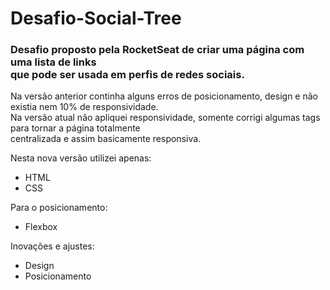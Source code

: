 # Desafio-Social-Tree

<h3>
Desafio proposto pela RocketSeat de criar uma página com uma lista de links <br>
que pode ser usada em perfis de redes sociais.
</h3>
 
 
Na versão anterior continha alguns erros de posicionamento, design e não existia nem 10% de responsividade. <br>
Na versão atual não apliquei responsividade, somente corrigi algumas tags para tornar a página totalmente <br>
centralizada e assim basicamente responsiva. 

Nesta nova versão utilizei apenas:

- HTML
- CSS

Para o posicionamento:

- Flexbox

Inovações e ajustes: 

- Design
- Posicionamento




